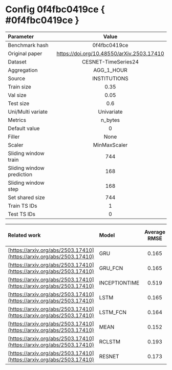 # Config 0f4fbc0419ce { #0f4fbc0419ce }

| Parameter | Value |
|:-----------------|:-----------------:|
| Benchmark hash |  0f4fbc0419ce |
| Original paper |  <https://doi.org/10.48550/arXiv.2503.17410> |
| Dataset |  CESNET-TimeSeries24 |
| Aggregation |  AGG_1_HOUR |
| Source |  INSTITUTIONS |
| Train size |  0.35 |
| Val size |  0.05 |
| Test size |  0.6 |
| Uni/Multi variate |  Univariate |
| Metrics |  n_bytes |
| Default value |  0 |
| Filler |  None |
| Scaler |  MinMaxScaler |
| Sliding window train |  744 |
| Sliding window prediction |  168 |
| Sliding window step |  168 |
| Set shared size |  744 |
| Train TS IDs |  1 |
| Test TS IDs |  0 |

| Related work | Model | Average RMSE | Std RMSE | Average R2-score | Std R2-score |
|:-----------------|:-----------------|:-----------------:|:-----------------:|:-----------------:|:-----------------:|
| [https://arxiv.org/abs/2503.17410](https://arxiv.org/abs/2503.17410) | GRU | 0.165 | 0.82 | -0.53 | 1.3 |
| [https://arxiv.org/abs/2503.17410](https://arxiv.org/abs/2503.17410) | GRU_FCN | 0.165 | 0.82 | -1.08 | 2.8 |
| [https://arxiv.org/abs/2503.17410](https://arxiv.org/abs/2503.17410) | INCEPTIONTIME | 0.519 | 0.78 | -9.18 | 2.3 |
| [https://arxiv.org/abs/2503.17410](https://arxiv.org/abs/2503.17410) | LSTM | 0.165 | 0.82 | -0.49 | 1.2 |
| [https://arxiv.org/abs/2503.17410](https://arxiv.org/abs/2503.17410) | LSTM_FCN | 0.164 | 0.82 | -0.54 | 1.4 |
| [https://arxiv.org/abs/2503.17410](https://arxiv.org/abs/2503.17410) | MEAN | 0.152 | 0.76 | -0.01 | 0.1 |
| [https://arxiv.org/abs/2503.17410](https://arxiv.org/abs/2503.17410) | RCLSTM | 0.193 | 0.83 | -1.8 | 2.4 |
| [https://arxiv.org/abs/2503.17410](https://arxiv.org/abs/2503.17410) | RESNET | 0.173 | 0.82 | -0.74 | 1.5 |
